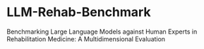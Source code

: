 # LLM-Rehab-Benchmark
Benchmarking Large Language Models against Human Experts in Rehabilitation Medicine: A Multidimensional Evaluation
